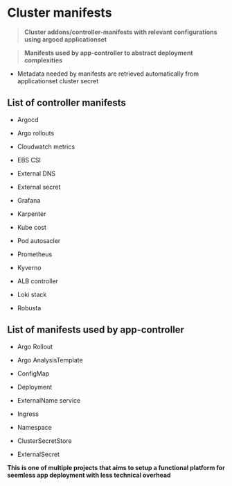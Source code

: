 
# Cluster manifests

> **Cluster addons/controller-manifests with relevant configurations using argocd applicationset**

> **Manifests used by app-controller to abstract deployment complexities**

- Metadata needed by manifests are retrieved automatically from applicationset cluster secret 

## List of controller manifests

 - Argocd

 - Argo rollouts

 - Cloudwatch metrics

 - EBS CSI

 - External DNS

 - External secret

 - Grafana

 - Karpenter

 - Kube cost

 - Pod autosacler

 - Prometheus

 - Kyverno

 - ALB controller

 - Loki stack

 - Robusta

## List of manifests used by app-controller

 - Argo Rollout
 
 - Argo AnalysisTemplate

 - ConfigMap

 - Deployment

 - ExternalName service

 - Ingress

 - Namespace

 - ClusterSecretStore

 - ExternalSecret


**This is one of multiple projects that aims to setup a functional platform for seemless app deployment with less technical overhead**

